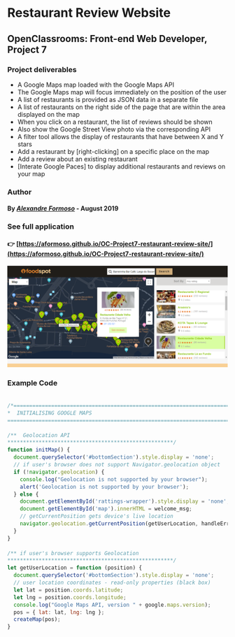 # Restaurant Review Website

## OpenClassrooms: Front-end Web Developer, Project 7

### Project deliverables

* A Google Maps map loaded with the Google Maps API 
* The Google Maps map will focus immediately on the position of the user
* A list of restaurants is provided as JSON data in a separate file
* A list of restaurants on the right side of the page that are within the area displayed on the map
* When you click on a restaurant, the list of reviews should be shown
* Also show the Google Street View photo via the corresponding API
* A filter tool allows the display of restaurants that have between X and Y stars
* Add a restaurant by [right-clicking] on a specific place on the map
* Add a review about an existing restaurant
* [Interate Google Paces] to display additional restaurants and reviews on your map

### Author

#### By [*Alexandre Formoso*](https://aformoso.dev) - August 2019

### See full application 
#### :point_right: [https://aformoso.github.io/OC-Project7-restaurant-review-site/](https://aformoso.github.io/OC-Project7-restaurant-review-site/)

![game printscreen](/images/app-preview.png)

### Example Code
```javascript

/*===========================================================================================================
*  INITIALISING GOOGLE MAPS
===========================================================================================================*/

/**  Geolocation API
*****************************************************/
function initMap() { 
  document.querySelector('#bottomSection').style.display = 'none';
  // if user's browser does not support Navigator.geolocation object
  if (!navigator.geolocation) { 
    console.log("Geolocation is not supported by your browser");
    alert('Geolocation is not supported by your browser');
  } else {
    document.getElementById('rattings-wrapper').style.display = 'none';
    document.getElementById('map').innerHTML = welcome_msg;
    // getCurrentPosition gets device's live location
    navigator.geolocation.getCurrentPosition(getUserLocation, handleErrors, geoOptions);
  }
} 

/** if user's browser supports Geolocation
*****************************************************/
let getUserLocation = function (position) {
  document.querySelector('#bottomSection').style.display = 'none';
  // user location coordinates - read-only properties (black box)
  let lat = position.coords.latitude; 
  let lng = position.coords.longitude;
  console.log("Google Maps API, version " + google.maps.version);
  pos = { lat: lat, lng: lng };
  createMap(pos);
}

